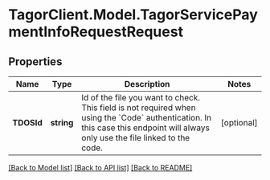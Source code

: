 # TagorClient.Model.TagorServicePaymentInfoRequestRequest

## Properties

Name | Type | Description | Notes
------------ | ------------- | ------------- | -------------
**TDOSId** | **string** | Id of the file you want to check. This field is not required when using the &#x60;Code&#x60; authentication. In this case this endpoint will always only use the file linked to the code. | [optional] 

[[Back to Model list]](../README.md#documentation-for-models) [[Back to API list]](../README.md#documentation-for-api-endpoints) [[Back to README]](../README.md)

